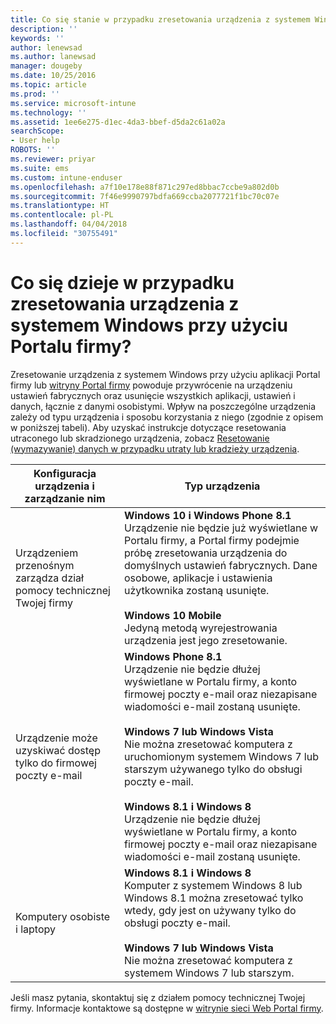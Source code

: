 ```yaml
---
title: Co się stanie w przypadku zresetowania urządzenia z systemem Windows? | Microsoft Docs
description: ''
keywords: ''
author: lenewsad
ms.author: lanewsad
manager: dougeby
ms.date: 10/25/2016
ms.topic: article
ms.prod: ''
ms.service: microsoft-intune
ms.technology: ''
ms.assetid: 1ee6e275-d1ec-4da3-bbef-d5da2c61a02a
searchScope:
- User help
ROBOTS: ''
ms.reviewer: priyar
ms.suite: ems
ms.custom: intune-enduser
ms.openlocfilehash: a7f10e178e88f871c297ed8bbac7ccbe9a802d0b
ms.sourcegitcommit: 7f46e9990797bdfa669ccba2077721f1bc70c07e
ms.translationtype: HT
ms.contentlocale: pl-PL
ms.lasthandoff: 04/04/2018
ms.locfileid: "30755491"
---
```

# <a name="what-happens-if-you-reset-your-windows-device-using-the-company-portal"></a>Co się dzieje w przypadku zresetowania urządzenia z systemem Windows przy użyciu Portalu firmy?

Zresetowanie urządzenia z systemem Windows przy użyciu aplikacji Portal firmy lub [witryny Portal firmy](reset-erase-your-device-cpwebsite.md) powoduje przywrócenie na urządzeniu ustawień fabrycznych oraz usunięcie wszystkich aplikacji, ustawień i danych, łącznie z danymi osobistymi. Wpływ na poszczególne urządzenia zależy od typu urządzenia i sposobu korzystania z niego (zgodnie z opisem w poniższej tabeli). Aby uzyskać instrukcje dotyczące resetowania utraconego lub skradzionego urządzenia, zobacz [Resetowanie (wymazywanie) danych w przypadku utraty lub kradzieży urządzenia](reset-erase-your-device-cpwebsite.md).

|Konfiguracja urządzenia i zarządzanie nim|Typ urządzenia|
|---------------------------------------|---------------|
|Urządzeniem przenośnym zarządza dział pomocy technicznej Twojej firmy|**Windows 10 i Windows Phone 8.1**</br>Urządzenie nie będzie już wyświetlane w Portalu firmy, a Portal firmy podejmie próbę zresetowania urządzenia do domyślnych ustawień fabrycznych. Dane osobowe, aplikacje i ustawienia użytkownika zostaną usunięte. <br /><br />**Windows 10 Mobile**</br>Jedyną metodą wyrejestrowania urządzenia jest jego zresetowanie.|
|Urządzenie może uzyskiwać dostęp tylko do firmowej poczty e-mail|**Windows Phone 8.1**<br />Urządzenie nie będzie dłużej wyświetlane w Portalu firmy, a konto firmowej poczty e-mail oraz niezapisane wiadomości e-mail zostaną usunięte.<br /><br />**Windows 7 lub Windows Vista**<br />Nie można zresetować komputera z uruchomionym systemem Windows 7 lub starszym używanego tylko do obsługi poczty e-mail.<br /><br />**Windows 8.1 i Windows 8**<br />Urządzenie nie będzie dłużej wyświetlane w Portalu firmy, a konto firmowej poczty e-mail oraz niezapisane wiadomości e-mail zostaną usunięte.|
|Komputery osobiste i laptopy|**Windows 8.1 i Windows 8**<br />Komputer z systemem Windows 8 lub Windows 8.1 można zresetować tylko wtedy, gdy jest on używany tylko do obsługi poczty e-mail.<br /><br />**Windows 7 lub Windows Vista**<br />Nie można zresetować komputera z systemem Windows 7 lub starszym.|

Jeśli masz pytania, skontaktuj się z działem pomocy technicznej Twojej firmy. Informacje kontaktowe są dostępne w [witrynie sieci Web Portal firmy](https://portal.manage.microsoft.com#HelpDeskDialog).
